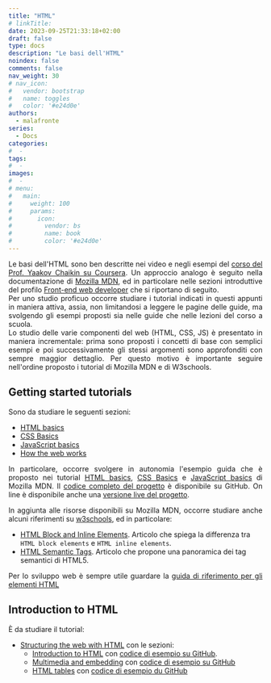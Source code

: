 ```yaml
---
title: "HTML"
# linkTitle:
date: 2023-09-25T21:33:18+02:00
draft: false
type: docs
description: "Le basi dell'HTML"
noindex: false
comments: false
nav_weight: 30
# nav_icon:
#   vendor: bootstrap
#   name: toggles
#   color: '#e24d0e'
authors:
  - malafronte
series:
  - Docs
categories:
#  - 
tags:
#  - 
images:
#  - 
# menu:
#   main:
#     weight: 100
#     params:
#       icon:
#         vendor: bs
#         name: book
#         color: '#e24d0e'
---
```

<style>p {text-align: justify}</style>
Le basi dell'HTML sono ben descritte nei video e negli esempi del [corso del Prof. Yaakov Chaikin su Coursera](https://www.coursera.org/learn/html-css-javascript-for-web-developers/). Un approccio analogo è seguito nella documentazione di [Mozilla MDN](https://developer.mozilla.org/en-US/), ed in particolare nelle sezioni introduttive del profilo [Front-end web developer](https://developer.mozilla.org/en-US/docs/Learn) che si riportano di seguito.  
Per uno studio proficuo occorre studiare i tutorial indicati in questi appunti in maniera attiva, assia, non limitandosi a leggere le pagine delle guide, ma svolgendo gli esempi proposti sia nelle guide che nelle lezioni del corso a scuola.  
Lo studio delle varie componenti del web (HTML, CSS, JS) è presentato in maniera incrementale: prima sono proposti i concetti di base con semplici esempi e poi successivamente gli stessi argomenti sono approfonditi con sempre maggior dettaglio. Per questo motivo è importante seguire nell'ordine proposto i tutorial di Mozilla MDN e di W3schools.

## Getting started tutorials  

Sono da studiare le seguenti sezioni:

* [HTML basics](https://developer.mozilla.org/en-US/docs/Learn/Getting_started_with_the_web/HTML_basics)
* [CSS Basics](https://developer.mozilla.org/en-US/docs/Learn/Getting_started_with_the_web/CSS_basics)
* [JavaScript basics](https://developer.mozilla.org/en-US/docs/Learn/Getting_started_with_the_web/JavaScript_basics)
* [How the web works](https://developer.mozilla.org/en-US/docs/Learn/Getting_started_with_the_web/How_the_Web_works)

In particolare, occorre svolgere in autonomia l'esempio guida che è proposto nei tutorial [HTML basics](https://developer.mozilla.org/en-US/docs/Learn/Getting_started_with_the_web/HTML_basics), [CSS Basics](https://developer.mozilla.org/en-US/docs/Learn/Getting_started_with_the_web/CSS_basics) e [JavaScript basics](https://developer.mozilla.org/en-US/docs/Learn/Getting_started_with_the_web/JavaScript_basics) di Mozilla MDN. Il [codice completo del progetto](https://github.com/mdn/beginner-html-site-scripted) è disponibile su GitHub. On line è disponibile anche una [versione live del progetto](https://mdn.github.io/beginner-html-site-scripted/ ).

In aggiunta alle risorse disponibili su Mozilla MDN, occorre studiare anche alcuni riferimenti su [w3schools](https://www.w3schools.com/), ed in particolare:

* [HTML Block and Inline Elements](https://www.w3schools.com/html/html_blocks.asp). Articolo che spiega la differenza tra `HTML block elements` e `HTML inline elements`.
* [HTML Semantic Tags](https://www.w3schools.com/html/html5_semantic_elements.asp). Articolo che propone una panoramica dei tag semantici di HTML5.  

Per lo sviluppo web è sempre utile guardare la [guida di riferimento per gli elementi HTML](https://developer.mozilla.org/en-US/docs/Web/HTML/Element)

## Introduction to HTML

È da studiare il tutorial:

* [Structuring the web with HTML](https://developer.mozilla.org/en-US/docs/Learn/HTML) con le sezioni:
  * [Introduction to HTML](https://developer.mozilla.org/en-US/docs/Learn/HTML/Introduction_to_HTML) con [codice di esempio su GitHub](https://github.com/mdn/learning-area/tree/main/html/introduction-to-html).
  * [Multimedia and embedding](https://developer.mozilla.org/en-US/docs/Learn/HTML/Multimedia_and_embedding) con [codice di esempio su GitHub](https://github.com/mdn/learning-area/tree/main/html/multimedia-and-embedding)
  * [HTML tables](https://developer.mozilla.org/en-US/docs/Learn/HTML/Tables) con [codice di esempio du GitHub](https://github.com/mdn/learning-area/tree/main/html/tables)
